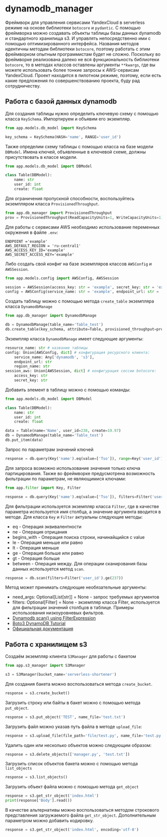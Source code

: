 # dynamodb_manager
Фреймворк для управления сервисами YandexCloud в serverless режиме на основе библиотеки `botocore` и `pydantic`.
С помощью фреймворка можно создавать объекты таблицы базы данных dynamodb и стандартного хранилища s3. И управлять непосредственно ими с помощью оптимизированного интерфейса. Названия методов идентичны методам библиотеки `botocore`, поэтому работать с этим фреймворком опытным программистам будет не сложно. Поскольку во фреймворке реализована далеко не вся функциональность библиотеки `botocore`, то в методах классов оставлены аргументы `**kwargs`, где вы можете использовать более тонкие запросы к AWS-сервисам YandexCloud. Проект находится в пилотном режиме, поэтому, если есть какие предложения по совершенствованию проекта, буду рад сотрудничеству.

## Работа с базой данных dynamodb

Для создания таблицы нужно определить ключевую схему с помощью класса `KeySchema`. Импортируем и объявим его экземпляр.

```python
from app.models.db_model import KeySchema

key_schema = KeySchema(HASH='name', RANGE='user_id')

```
Также определим схему таблицы с помощью класса на базе модели `DBModel`. Имена ключей, объявленные в ключевой схеме, должны присутствовать в классе модели.

```python
from app.models.db_model import DBModel

class Table(DBModel):
    name: str
    user_id: int
    create: float

```
Для ограничения пропускной способности, воспользуйтесь экземпляром класса `ProvisionedThroughput`.

```python
from app.db_manager import ProvisionedThroughput
prov = ProvisionedThroughput(ReadCapacityUnits=1, WriteCapacityUnits=1)
```

Для работы с сервисами AWS необходимо использование переменных окружения в файле `.env`:
```env
ENDPOINT ='example'
AWS_DEFAULT_REGION = 'ru-central1'
AWS_ACCESS_KEY_ID='example'
AWS_SECRET_ACCESS_KEY='example'
```

Либо создать свой конфиг на базе экземпляров классов `AWSConfig` и `AWSSession`.

```python
from app.models.config import AWSConfig, AWSSession

session = AWSSession(access_key: str = 'example', secret_key: str = 'example')
config = AWSConfig(service_name: str = 'example', endpoint_url: str = 'example', region_name: str = 'example')
```

Создать таблицу можно с помощью метода `create_table` экземпляра класса `DynamodbManage`

```python
from app.db_manager import DynamodbManage

db = DynamodbManage(table_name='Table_test')
db.create_table(key_schema, attribute=Table, provisioned_throughput=prov)
```
Экземпляр класса `DynamodbManage` имеет следующие аргументы:
```python
resource_name: str # название таблицы
config: Union[AWSConfig, dict] # конфигурация ресурсного клиента:
    service_name: Any['dynamodb', 's3'],
    endpoint_url: str
    region_name: str
session_aws: Union[AWSSession, dict] # конфигурация сессии botocore:
    access_key: str
    secret_key: str
```

Добавить элемент в таблицу можно с помощью команды:
```python
from app.models.db_model import DBModel

class Table(DBModel):
    name: str
    user_id: int
    create: float

data = Table(name='Name', user_id=238, create=19.97)
db = DynamodbManage(table_name='Table_test')
db.put_item(data)
```
Запрос по параметрам значений ключей
```python
response = db.query(Key('name').eq(value=['Tso']), range=Key('user_id').eq([239]))
```
Для запроса возможно использование значения только ключа партицирования. Также во фреймворке предусмотрена возможность фильтрации по параметрам, не являющимися ключами:
```python
from app.filter import Key, Filter

response = db.query(Key('name').eq(value=['Tso']), filters=Filter('user_id').ge(249))
```
Для фильтрации используется экземпляр класса `Filter`, где в качестве параметра используется имя столбца, а значение аргумента вводится в методе.
Для класса `Key` и `Filter` актуальны следующие методы:
* eq - Операция эквивалентности
* ne - Операция отрицания
* begins_with - Операция поиска строки, начинайщийся с value
* le - Операция меньше или равно
* lt - Операция меньше
* ge - Операция больше или равно
* gt - Операция больше
* between - Операция между.
Для операции сканирования базы данных используется метод `scan`.
```python
response = db.scan(filters=Filter('user_id').ge(237))
```
Метод может принимать следующие необязательные аргументы:
* need_args: Optional[List[str]] = None - запрос требуемых аргументов
* filters: Optional[Filter] = None - экземпляр класса Filter, используется для фильтрации значений столбцов в таблице.
Примеры использования низкоуровневых фильтров.
* [Dynamodb scan() using FilterExpression](https://www.iditect.com/faq/python/dynamodb-scan-using-filterexpression.html)
* [Boto3 DynamoDB Tutorial](https://hands-on.cloud/boto3/dynamodb/)
* [Официальная документация](https://botocore.amazonaws.com/v1/documentation/api/latest/reference/services/dynamodb.html)


## Работа с хранилищем s3
Создаём экземпляр клиента `S3Manager` для работы с бакетом
```python
from app.s3_manager import S3Manager

s3 = S3Manager(bucket_name='serverless-shortener')
```
Для создания бакета можно воспользоваться метода `create_bucket`.
```python
response = s3.create_bucket()
```
Загрузить строку или байты в бакет можно с помощью метода `put_object`.
```py
response = s3.put_object('TEST', name_file='test.txt')
```
Загрузить файл можно указав путь файла в методе `upload_file`:
```py
response = s3.upload_file(file_path='file/test.py', name_file='test.py')
```
Удалить один или несколько объектов можно следующим образом:
```py
response = s3.delete_objects(['manager.py', 'test.txt'])
```
Загрузить список объектов бакета можно с помощью метода `list_objects`
```py
response = s3.list_objects()
```
Загрузить объект файла можно с помощью метода `get_object`
```py
response = s3.get_str_object('index.html')
print(response['Body'].read())
```
В качестве альтернативы можно воспользоваться методом строкового представления загружаемого файла `get_str_object`. Дополнительным параметром можно добавить кодировку.
```py
response = s3.get_str_object('index.html', encoding='utf-8')
```
